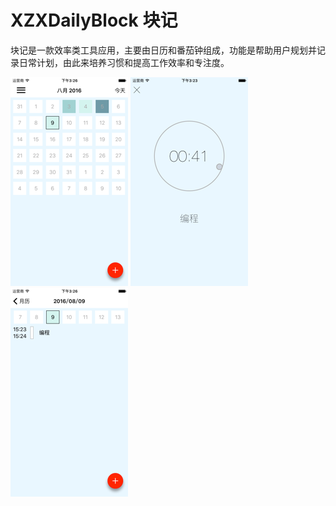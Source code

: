# XZXDailyBlock 块记
块记是一款效率类工具应用，主要由日历和番茄钟组成，功能是帮助用户规划并记录日常计划，由此来培养习惯和提高工作效率和专注度。

![calendar](https://github.com/niusgithub/XZXDailyBlock/blob/master/Images/calendar.png)
![clock](https://github.com/niusgithub/XZXDailyBlock/blob/master/Images/clock.png)
![event](https://github.com/niusgithub/XZXDailyBlock/blob/master/Images/event.png)
